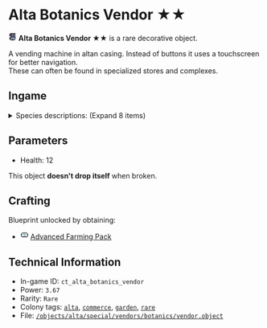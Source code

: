 # Alta Botanics Vendor ★★

<img src="https://raw.githubusercontent.com/Ceterai/Enternia/main/objects/alta/special/vendors/botanics/icon.png" alt="Alta Botanics Vendor ★★ icon" loading="lazy" height="16px" width="auto" /> **Alta Botanics Vendor ★★** is a rare decorative object.

A vending machine in altan casing. Instead of buttons it uses a touchscreen for better navigation.  
These can often be found in specialized stores and complexes.

## Ingame

<details markdown="1"><summary>Species descriptions: (Expand 8 items)</summary>

- Alta: This vendor has tillers and other botanical tools for sale!
- Apex: This vending machine sells foraging equipment.
- Avian: You can buy farming tools from this machine.
- Floran: Ssskin care routine for Floran!
- Glitch: Excited. I can start my own farm with these.
- Human: Heh. Botanics. He-he.
- Hylotl: A vending machine for purchasing agricultural wonders.
- Novakid: Ye good old buckets n' soils, neat.

</details>

## Parameters

- Health: 12

This object **doesn't drop itself** when broken.

## Crafting

Blueprint unlocked by obtaining:

- <img src="https://raw.githubusercontent.com/Ceterai/Enternia/main/items/active/alta/packs/advanced/farming.png" alt="Advanced Farming Pack icon" loading="lazy" height="16px" width="auto" /> [Advanced Farming Pack](https://ceterai.github.io/MyEnternia/Wiki/AdvancedFarmingPack)

## Technical Information

- In-game ID: `ct_alta_botanics_vendor`
- Power: `3.67`
- Rarity: `Rare`
- Colony tags: [`alta`](https://ceterai.github.io/MyEnternia/Wiki/Tags/Alta), [`commerce`](https://ceterai.github.io/MyEnternia/Wiki/Tags/Commerce), [`garden`](https://ceterai.github.io/MyEnternia/Wiki/Tags/Garden), [`rare`](https://ceterai.github.io/MyEnternia/Wiki/Tags/Rare)
- File: [`/objects/alta/special/vendors/botanics/vendor.object`](https://github.com/Ceterai/Enternia/blob/main/objects/alta/special/vendors/botanics/vendor.object)
